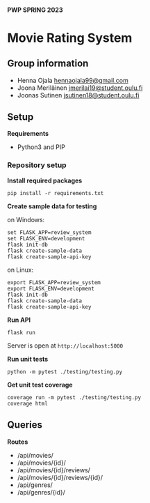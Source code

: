 #### PWP SPRING 2023
# Movie Rating System

## Group information
* Henna Ojala hennaojala99@gmail.com
* Joona Meriläinen jmerilai19@student.oulu.fi
* Joonas Sutinen jsutinen18@student.oulu.fi

## Setup
**Requirements**
- Python3 and PIP

### Repository setup
**Install required packages**
```
pip install -r requirements.txt
```

**Create sample data for testing**


on Windows:
```
set FLASK_APP=review_system
set FLASK_ENV=development
flask init-db
flask create-sample-data
flask create-sample-api-key
```
on Linux:
```
export FLASK_APP=review_system
export FLASK_ENV=development
flask init-db
flask create-sample-data
flask create-sample-api-key
```

**Run API**
```
flask run
```
Server is open at `http://localhost:5000`

**Run unit tests**
```
python -m pytest ./testing/testing.py
```
**Get unit test coverage**
```
coverage run -m pytest ./testing/testing.py
coverage html
```


## Queries
**Routes**
- /api/movies/
- /api/movies/{id}/
- /api/movies/{id}/reviews/
- /api/movies/{id}/reviews/{id}/
- /api/genres/
- /api/genres/{id}/


<!-- __Remember to include all required documentation and HOWTOs, including how to create and populate the database, how to run and test the API, the url to the entrypoint and instructions on how to setup and run the client__ -->
